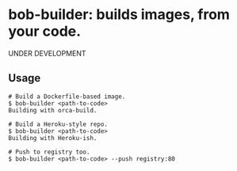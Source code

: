 # bob-builder: builds images, from your code.

UNDER DEVELOPMENT

## Usage

    # Build a Dockerfile-based image.
    $ bob-builder <path-to-code>
    Building with orca-build.

    # Build a Heroku-style repo.
    $ bob-builder <path-to-code>
    Building with Heroku-ish.

    # Push to registry too.
    $ bob-builder <path-to-code> --push registry:80
